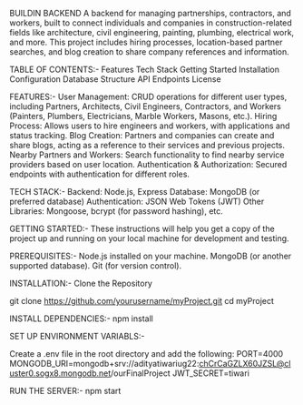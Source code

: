 BUILDIN BACKEND
A backend for managing partnerships, contractors, and workers, built to connect individuals and companies in construction-related fields like architecture, civil engineering, painting, plumbing, electrical work, and more. This project includes hiring processes, location-based partner searches, and blog creation to share company references and information.

TABLE OF CONTENTS:-
Features
Tech Stack
Getting Started
Installation
Configuration
Database Structure
API Endpoints
License


FEATURES:-
User Management: CRUD operations for different user types, including Partners, Architects, Civil Engineers, Contractors, and Workers (Painters, Plumbers, Electricians, Marble Workers, Masons, etc.).
Hiring Process: Allows users to hire engineers and workers, with applications and status tracking.
Blog Creation: Partners and companies can create and share blogs, acting as a reference to their services and previous projects.
Nearby Partners and Workers: Search functionality to find nearby service providers based on user location.
Authentication & Authorization: Secured endpoints with authentication for different roles.


TECH STACK:-
Backend: Node.js, Express
Database: MongoDB (or preferred database)
Authentication: JSON Web Tokens (JWT)
Other Libraries: Mongoose, bcrypt (for password hashing), etc.


GETTING STARTED:-
These instructions will help you get a copy of the project up and running on your local machine for development and testing.

PREREQUISITES:-
Node.js installed on your machine.
MongoDB (or another supported database).
Git (for version control).

INSTALLATION:-
Clone the Repository

git clone https://github.com/yourusername/myProject.git
cd myProject


INSTALL DEPENDENCIES:-
npm install


SET UP ENVIRONMENT VARIABLS:-

Create a .env file in the root directory and add the following:
PORT=4000
MONGODB_URI=mongodb+srv://adityatiwariug22:chCrCaGZLX60JZSL@cluster0.sogx8.mongodb.net/ourFinalProject
JWT_SECRET=tiwari

RUN THE SERVER:-
npm start


